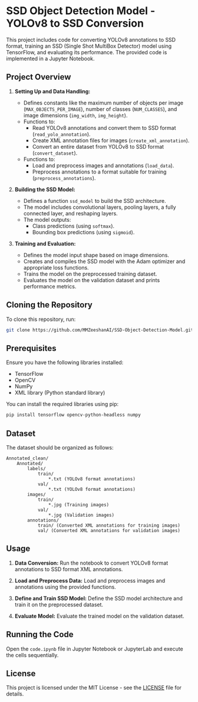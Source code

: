 # SSD Object Detection Model - YOLOv8 to SSD Conversion

This project includes code for converting YOLOv8 annotations to SSD format, training an SSD (Single Shot MultiBox Detector) model using TensorFlow, and evaluating its performance. The provided code is implemented in a Jupyter Notebook.

## Project Overview

1. **Setting Up and Data Handling:**
    - Defines constants like the maximum number of objects per image (`MAX_OBJECTS_PER_IMAGE`), number of classes (`NUM_CLASSES`), and image dimensions (`img_width`, `img_height`).
    - Functions to:
        - Read YOLOv8 annotations and convert them to SSD format (`read_yolo_annotation`).
        - Create XML annotation files for images (`create_xml_annotation`).
        - Convert an entire dataset from YOLOv8 to SSD format (`convert_dataset`).
    - Functions to:
        - Load and preprocess images and annotations (`load_data`).
        - Preprocess annotations to a format suitable for training (`preprocess_annotations`).

2. **Building the SSD Model:**
    - Defines a function `ssd_model` to build the SSD architecture.
    - The model includes convolutional layers, pooling layers, a fully connected layer, and reshaping layers.
    - The model outputs:
        - Class predictions (using `softmax`).
        - Bounding box predictions (using `sigmoid`).

3. **Training and Evaluation:**
    - Defines the model input shape based on image dimensions.
    - Creates and compiles the SSD model with the Adam optimizer and appropriate loss functions.
    - Trains the model on the preprocessed training dataset.
    - Evaluates the model on the validation dataset and prints performance metrics.

## Cloning the Repository

To clone this repository, run:

```bash
git clone https://github.com/MMZeeshanAI/SSD-Object-Detection-Model.git
```

## Prerequisites

Ensure you have the following libraries installed:

- TensorFlow
- OpenCV
- NumPy
- XML library (Python standard library)

You can install the required libraries using pip:

```bash
pip install tensorflow opencv-python-headless numpy
```

## Dataset

The dataset should be organized as follows:

```
Annotated_clean/
    Annotated/
        labels/
            train/
                *.txt (YOLOv8 format annotations)
            val/
                *.txt (YOLOv8 format annotations)
        images/
            train/
                *.jpg (Training images)
            val/
                *.jpg (Validation images)
        annotations/
            train/ (Converted XML annotations for training images)
            val/ (Converted XML annotations for validation images)
```

## Usage

1. **Data Conversion:**
   Run the notebook to convert YOLOv8 format annotations to SSD format XML annotations.

2. **Load and Preprocess Data:**
   Load and preprocess images and annotations using the provided functions.

3. **Define and Train SSD Model:**
   Define the SSD model architecture and train it on the preprocessed dataset.

4. **Evaluate Model:**
   Evaluate the trained model on the validation dataset.

## Running the Code

Open the `code.ipynb` file in Jupyter Notebook or JupyterLab and execute the cells sequentially.

## License

This project is licensed under the MIT License - see the [LICENSE](LICENSE) file for details.

